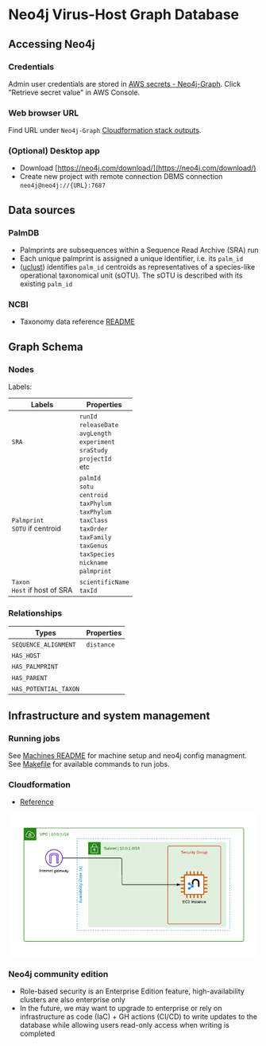 # Neo4j Virus-Host Graph Database

## Accessing Neo4j

### Credentials

Admin user credentials are stored in [AWS secrets - Neo4j-Graph](https://us-east-1.console.aws.amazon.com/secretsmanager/secret?name=Neo4j-Graph&region=us-east-1). Click "Retrieve secret value" in AWS Console.

### Web browser URL

Find URL under `Neo4j-Graph` [Cloudformation stack outputs](https://us-east-1.console.aws.amazon.com/cloudformation/home?region=us-east-1#/stacks/).

### (Optional) Desktop app

- Download [https://neo4j.com/download/](https://neo4j.com/download/)
- Create new project with remote connection DBMS connection `neo4j@neo4j://{URL}:7687`

## Data sources

### PalmDB

- Palmprints are subsequences within a Sequence Read Archive (SRA) run
- Each unique palmprint is assigned a unique identifier, i.e. its `palm_id`
- ([uclust](https://drive5.com/usearch/manual/uclust_algo.html)) identifies `palm_id` centroids as representatives of a species-like operational taxonomical unit (sOTU). The sOTU is described with its existing `palm_id`

### NCBI

- Taxonomy data reference [README](https://ftp.ncbi.nlm.nih.gov/pub/taxonomy/new_taxdump/taxdump_readme.txt)

## Graph Schema

### Nodes

Labels:

| Labels                                | Properties                                                                                                                                                                                 |
| ------------------------------------- | ------------------------------------------------------------------------------------------------------------------------------------------------------------------------------------------ |
| `SRA`                                 | `runId` <br /> `releaseDate` <br /> `avgLength` <br /> `experiment` <br /> `sraStudy` <br /> `projectId` <br /> etc                                                                        |
| `Palmprint` <br /> `SOTU` if centroid | `palmId`<br />`sotu`<br />`centroid`<br />`taxPhylum`<br />`taxPhylum`<br />`taxClass`<br />`taxOrder`<br />`taxFamily`<br />`taxGenus`<br />`taxSpecies`<br />`nickname`<br />`palmprint` |
| `Taxon` <br /> `Host` if host of SRA  | `scientificName` <br /> `taxId`                                                                                                                                                            |

### Relationships

| Types                 | Properties |
| --------------------- | ---------- |
| `SEQUENCE_ALIGNMENT`  | `distance` |
| `HAS_HOST`            |            |
| `HAS_PALMPRINT`       |            |
| `HAS_PARENT`          |            |
| `HAS_POTENTIAL_TAXON` |            |

## Infrastructure and system management

### Running jobs

See [Machines README](./machines/README) for machine setup and neo4j config managment.
See [Makefile](./Makefile) for available commands to run jobs.

### Cloudformation

- [Reference](https://github.com/neo4j-partners/amazon-cloud-formation-neo4j)

![architecture diagram](./machines/cloudformation/aws-community.png)

### Neo4j community edition

- Role-based security is an Enterprise Edition feature, high-availability clusters are also enterprise only
- In the future, we may want to upgrade to enterprise or rely on infrastructure as code (IaC) + GH actions (CI/CD) to write updates to the database while allowing users read-only access when writing is completed
